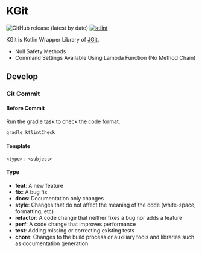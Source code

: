 # KGit
![GitHub release (latest by date)](https://img.shields.io/github/v/release/sya-ri/KGit) [![ktlint](https://img.shields.io/badge/code%20style-%E2%9D%A4-FF4081.svg)](https://ktlint.github.io/)

KGit is Kotlin Wrapper Library of [JGit](https://github.com/eclipse/jgit).
- Null Safety Methods
- Command Settings Available Using Lambda Function (No Method Chain)

## Develop

### Git Commit

#### Before Commit
Run the gradle task to check the code format.

```
gradle ktlintCheck
```

#### Template

```
<type>: <subject>
```

#### Type

- **feat**: A new feature
- **fix**: A bug fix
- **docs**: Documentation only changes
- **style**: Changes that do not affect the meaning of the code (white-space, formatting, etc)
- **refactor**: A code change that neither fixes a bug nor adds a feature
- **perf**: A code change that improves performance
- **test**: Adding missing or correcting existing tests
- **chore**: Changes to the build process or auxiliary tools and libraries such as documentation generation